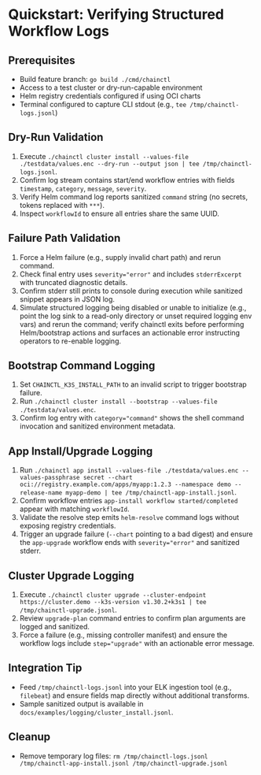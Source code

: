 # Quickstart: Verifying Structured Workflow Logs

## Prerequisites
- Build feature branch: `go build ./cmd/chainctl`
- Access to a test cluster or dry-run-capable environment
- Helm registry credentials configured if using OCI charts
- Terminal configured to capture CLI stdout (e.g., `tee /tmp/chainctl-logs.jsonl`)

## Dry-Run Validation
1. Execute `./chainctl cluster install --values-file ./testdata/values.enc --dry-run --output json | tee /tmp/chainctl-logs.jsonl`.
2. Confirm log stream contains start/end workflow entries with fields `timestamp`, `category`, `message`, `severity`.
3. Verify Helm command log reports sanitized `command` string (no secrets, tokens replaced with `***`).
4. Inspect `workflowId` to ensure all entries share the same UUID.

## Failure Path Validation
1. Force a Helm failure (e.g., supply invalid chart path) and rerun command.
2. Check final entry uses `severity="error"` and includes `stderrExcerpt` with truncated diagnostic details.
3. Confirm stderr still prints to console during execution while sanitized snippet appears in JSON log.
4. Simulate structured logging being disabled or unable to initialize (e.g., point the log sink to a read-only directory or unset required logging env vars) and rerun the command; verify chainctl exits before performing Helm/bootstrap actions and surfaces an actionable error instructing operators to re-enable logging.

## Bootstrap Command Logging
1. Set `CHAINCTL_K3S_INSTALL_PATH` to an invalid script to trigger bootstrap failure.
2. Run `./chainctl cluster install --bootstrap --values-file ./testdata/values.enc`.
3. Confirm log entry with `category="command"` shows the shell command invocation and sanitized environment metadata.

## App Install/Upgrade Logging
1. Run `./chainctl app install --values-file ./testdata/values.enc --values-passphrase secret --chart oci://registry.example.com/apps/myapp:1.2.3 --namespace demo --release-name myapp-demo | tee /tmp/chainctl-app-install.jsonl`.
2. Confirm workflow entries `app-install workflow started/completed` appear with matching `workflowId`.
3. Validate the resolve step emits `helm-resolve` command logs without exposing registry credentials.
4. Trigger an upgrade failure (`--chart` pointing to a bad digest) and ensure the `app-upgrade` workflow ends with `severity="error"` and sanitized stderr.

## Cluster Upgrade Logging
1. Execute `./chainctl cluster upgrade --cluster-endpoint https://cluster.demo --k3s-version v1.30.2+k3s1 | tee /tmp/chainctl-upgrade.jsonl`.
2. Review `upgrade-plan` command entries to confirm plan arguments are logged and sanitized.
3. Force a failure (e.g., missing controller manifest) and ensure the workflow logs include `step="upgrade"` with an actionable error message.

## Integration Tip
- Feed `/tmp/chainctl-logs.jsonl` into your ELK ingestion tool (e.g., `filebeat`) and ensure fields map directly without additional transforms.
- Sample sanitized output is available in `docs/examples/logging/cluster_install.jsonl`.

## Cleanup
- Remove temporary log files: `rm /tmp/chainctl-logs.jsonl /tmp/chainctl-app-install.jsonl /tmp/chainctl-upgrade.jsonl`
